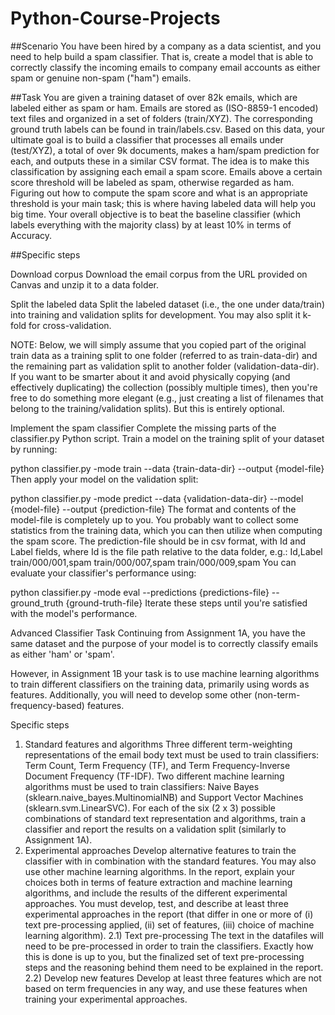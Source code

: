 # Python-Course-Projects
##Scenario 
You have been hired by a company as a data scientist, and you need to help build a spam classifier. That is, create a model that is able to correctly classify the incoming emails to company email accounts as either spam or genuine non-spam ("ham") emails.

##Task 
You are given a training dataset of over 82k emails, which are labeled either as spam or ham. Emails are stored as (ISO-8859-1 encoded) text files and organized in a set of folders (train/XYZ). The corresponding ground truth labels can be found in train/labels.csv. Based on this data, your ultimate goal is to build a classifier that processes all emails under (test/XYZ), a total of over 9k documents, makes a ham/spam prediction for each, and outputs these in a similar CSV format. The idea is to make this classification by assigning each email a spam score. Emails above a certain score threshold will be labeled as spam, otherwise regarded as ham. Figuring out how to compute the spam score and what is an appropriate threshold is your main task; this is where having labeled data will help you big time. Your overall objective is to beat the baseline classifier (which labels everything with the majority class) by at least 10% in terms of Accuracy.

##Specific steps

Download corpus Download the email corpus from the URL provided on Canvas and unzip it to a data folder.

Split the labeled data Split the labeled dataset (i.e., the one under data/train) into training and validation splits for development. You may also split it k-fold for cross-validation.

NOTE: Below, we will simply assume that you copied part of the original train data as a training split to one folder (referred to as train-data-dir) and the remaining part as validation split to another folder (validation-data-dir). If you want to be smarter about it and avoid physically copying (and effectively duplicating) the collection (possibly multiple times), then you're free to do something more elegant (e.g., just creating a list of filenames that belong to the training/validation splits). But this is entirely optional.

Implement the spam classifier Complete the missing parts of the classifier.py Python script.
Train a model on the training split of your dataset by running:

python classifier.py -mode train --data {train-data-dir} --output {model-file}
Then apply your model on the validation split:

python classifier.py -mode predict --data {validation-data-dir} --model {model-file} --output {prediction-file} The format and contents of the model-file is completely up to you. You probably want to collect some statistics from the training data, which you can then utilize when computing the spam score. The prediction-file should be in csv format, with Id and Label fields, where Id is the file path relative to the data folder, e.g.: Id,Label train/000/001,spam train/000/007,spam train/000/009,spam You can evaluate your classifier's performance using:

python classifier.py -mode eval --predictions {predictions-file} -- ground_truth {ground-truth-file} 
Iterate these steps until you're satisfied with the model's performance.

Advanced Classifier Task
Continuing from Assignment 1A, you have the same dataset and the purpose of your model is to correctly classify emails as either 'ham' or 'spam'.

However, in Assignment 1B your task is to use machine learning algorithms to train different classifiers on the training data, primarily using words as features. Additionally, you will need to develop some other (non-term-frequency-based) features.

Specific steps
1) Standard features and algorithms
Three different term-weighting representations of the email body text must be used to train classifiers: Term Count, Term Frequency (TF), and Term Frequency-Inverse Document Frequency (TF-IDF).
Two different machine learning algorithms must be used to train classifiers: Naive Bayes (sklearn.naive_bayes.MultinomialNB) and Support Vector Machines (sklearn.svm.LinearSVC).
For each of the six (2 x 3) possible combinations of standard text representation and algorithms, train a classifier and report the results on a validation split (similarly to Assignment 1A).
2) Experimental approaches
Develop alternative features to train the classifier with in combination with the standard features.
You may also use other machine learning algorithms.
In the report, explain your choices both in terms of feature extraction and machine learning algorithms, and include the results of the different experimental approaches.
You must develop, test, and describe at least three experimental approaches in the report (that differ in one or more of (i) text pre-processing applied, (ii) set of features, (iii) choice of machine learning algorithm).
2.1) Text pre-processing
The text in the datafiles will need to be pre-processed in order to train the classifiers. Exactly how this is done is up to you, but the finalized set of text pre-processing steps and the reasoning behind them need to be explained in the report.
2.2) Develop new features
Develop at least three features which are not based on term frequencies in any way, and use these features when training your experimental approaches.